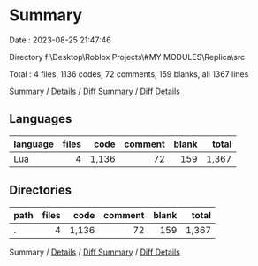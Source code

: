 # Summary

Date : 2023-08-25 21:47:46

Directory f:\\Desktop\\Roblox Projects\\#MY MODULES\\Replica\\src

Total : 4 files,  1136 codes, 72 comments, 159 blanks, all 1367 lines

Summary / [Details](details.md) / [Diff Summary](diff.md) / [Diff Details](diff-details.md)

## Languages
| language | files | code | comment | blank | total |
| :--- | ---: | ---: | ---: | ---: | ---: |
| Lua | 4 | 1,136 | 72 | 159 | 1,367 |

## Directories
| path | files | code | comment | blank | total |
| :--- | ---: | ---: | ---: | ---: | ---: |
| . | 4 | 1,136 | 72 | 159 | 1,367 |

Summary / [Details](details.md) / [Diff Summary](diff.md) / [Diff Details](diff-details.md)